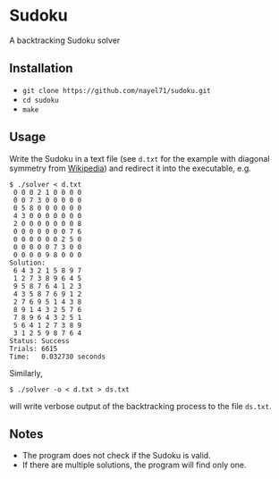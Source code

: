 # Sudoku

A backtracking Sudoku solver

## Installation

- `git clone https://github.com/nayel71/sudoku.git`
- `cd sudoku`
- `make`

## Usage

Write the Sudoku in a text file (see `d.txt` for the example with diagonal symmetry from [Wikipedia](https://en.wikipedia.org/wiki/Sudoku#Mathematics_of_Sudoku)) and redirect it into the executable, e.g.

```
$ ./solver < d.txt
 0 0 0 2 1 0 0 0 0
 0 0 7 3 0 0 0 0 0
 0 5 8 0 0 0 0 0 0
 4 3 0 0 0 0 0 0 0
 2 0 0 0 0 0 0 0 8
 0 0 0 0 0 0 0 7 6
 0 0 0 0 0 0 2 5 0
 0 0 0 0 0 7 3 0 0
 0 0 0 0 9 8 0 0 0
Solution:
 6 4 3 2 1 5 8 9 7
 1 2 7 3 8 9 6 4 5
 9 5 8 7 6 4 1 2 3
 4 3 5 8 7 6 9 1 2
 2 7 6 9 5 1 4 3 8
 8 9 1 4 3 2 5 7 6
 7 8 9 6 4 3 2 5 1
 5 6 4 1 2 7 3 8 9
 3 1 2 5 9 8 7 6 4
Status:	Success
Trials:	6615
Time:	0.032730 seconds
```
Similarly,

```
$ ./solver -o < d.txt > ds.txt
```
will write verbose output of the backtracking process to the file `ds.txt`.

## Notes

- The program does not check if the Sudoku is valid.
- If there are multiple solutions, the program will find only one.
